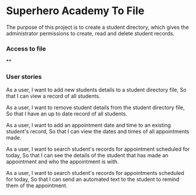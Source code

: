 # Superhero Academy To File

The purpose of this project is to create a student directory, which gives the administrator permissions to create, read and delete student records.

### Access to file

**

### User stories

As a user, 
I want to add new students details to a student directory file,
So that I can view a record of all students.

As a user,
I want to remove student details from the student directory file,
So that I have an up to date record of all students.

As a user,
I want to add an appointment date and time to an existing student's record,
So that I can view the dates and times of all appointments made.

As a user,
I want to search student's records for appointment scheduled for today,
So that I can see the details of the student that has made an appointment and who the appointment is with.

As a user,
I want to search student's records for appointments scheduled for today,
So that I can send an automated text to the student to remind them of the appointment.